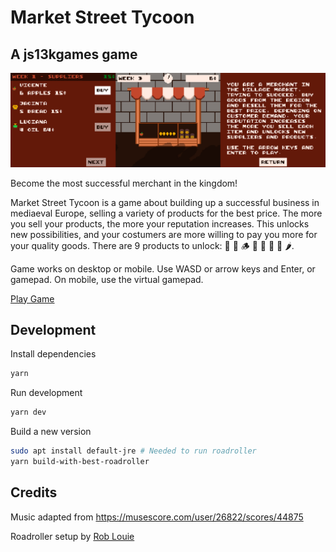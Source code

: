 # Market Street Tycoon

## A js13kgames game

![screenshot from the game](thumb_small.png)

Become the most successful merchant in the kingdom!

Market Street Tycoon is a game about building up a successful business in mediaeval Europe, selling a variety of products for the best price. The more you sell your products, the more your reputation increases. This unlocks new possibilities, and your costumers are more willing to pay you more for your quality goods. There are 9 products to unlock: 🍎 🍞 🪵 🥚 🥧 🏺 💎 🌶.

Game works on desktop or mobile. Use WASD or arrow keys and Enter, or gamepad. On mobile, use the virtual gamepad.

[Play Game](https://lopis.github.io/market-street-tycoon/dist/)

## Development

Install dependencies

```sh
yarn
```

Run development

```sh
yarn dev
```

Build a new version

```sh
sudo apt install default-jre # Needed to run roadroller
yarn build-with-best-roadroller
```

## Credits

Music adapted from <https://musescore.com/user/26822/scores/44875>

Roadroller setup by [Rob Louie](@roblouie)
